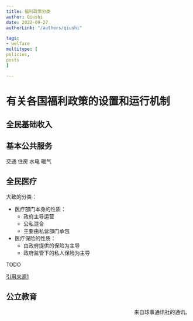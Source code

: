 ```yaml
---
title: 福利政策分类
author: Qiushi
date: 2022-09-27
authorLink: "/authors/qiushi"

tags:
- welfare
multitype: [
policies,
posts
]

---
```


# 有关各国福利政策的设置和运行机制


## 全民基础收入



## 基本公共服务

交通 住房 水电 暖气 


## 全民医疗

大致的分类：
* 医疗部门本身的性质：
  * 政府主导运营
  * 公私混合
  * 主要由私营部门承包
* 医疗保险的性质：
  * 由政府提供的保险为主导
  * 政府监管下的私人保险为主导

TODO

[引用来源1](https://en.wikipedia.org/wiki/List_of_countries_with_universal_health_care)

## 公立教育




<p align="right">来自球事通讯社的通讯。</p>
